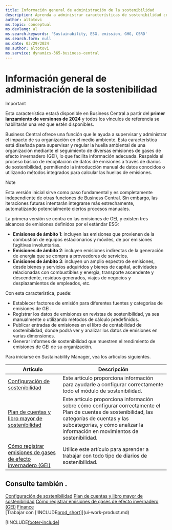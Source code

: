 ```yaml
---
title: Información general de administración de la sostenibilidad
description: Aprenda a administrar características de sostenibilidad con la información y los recursos enumerados.
author: altotovi
ms.topic: conceptual
ms.devlang: al
ms.search.keywords: 'Sustainability, ESG, emission, GHG, CSRD'
ms.search.form: null
ms.date: 03/29/2024
ms.author: altotovi
ms.service: dynamics-365-business-central
---
```


# <a name="sustainability-management-overview"></a>Información general de administración de la sostenibilidad

>[!IMPORTANT]
>Esta característica estará disponible en Business Central a partir del **primer lanzamiento de versiones de 2024** y todos los vínculos de referencia se habilitarán una vez que estén disponibles.

Business Central ofrece una función que le ayuda a supervisar y administrar el impacto de su organización en el medio ambiente. Esta característica está diseñada para supervisar y regular la huella ambiental de una organización mediante el seguimiento de diversas emisiones de gases de efecto invernadero (GEI), lo que facilita información adecuada. Respalda el proceso básico de recopilación de datos de emisiones a través de diarios de sostenibilidad, permitiendo la introducción manual de datos conocidos o utilizando métodos integrados para calcular las huellas de emisiones. 

>[!NOTE]
>Esta versión inicial sirve como paso fundamental y es completamente independiente de otras funciones de Business Central. Sin embargo, las iteraciones futuras intentarán integrarse más estrechamente, automatizando potencialmente ciertos procesos manuales.

La primera versión se centra en las emisiones de GEI, y existen tres alcances de emisiones definidos por el estándar ESG:  

- **Emisiones de ámbito 1**: incluyen las emisiones que provienen de la combustión de equipos estacionarios y móviles, de por emisiones fugitivas involuntarias.  
- **Emisiones de ámbito 2**: incluyen emisiones indirectas de la generación de energía que se compra a proveedores de servicios.   
- **Emisiones de ámbito 3**: incluyen un amplio espectro de emisiones, desde bienes y servicios adquiridos y bienes de capital, actividades relacionadas con combustibles y energía, transporte ascendente y descendente, residuos generados, viajes de negocios y desplazamientos de empleados, etc. 

Con esta característica, puede:   

- Establecer factores de emisión para diferentes fuentes y categorías de emisiones de GEI. 
- Registrar los datos de emisiones en revistas de sostenibilidad, ya sea manualmente o utilizando métodos de cálculo predefinidos.  
- Publicar entradas de emisiones en el libro de contabilidad de sostenibilidad, donde podrá ver y analizar los datos de emisiones en varias dimensiones. 
- Generar informes de sostenibilidad que muestren el rendimiento de emisiones de GEI de su organización.

Para iniciarse en Sustainability Manager, vea los artículos siguientes.  

|  Artículo  |  Descripción  |  
|--------|--------------| 
|[Configuración de sostenibilidad](finance-sustainability-setup.md) | Este artículo proporciona información para ayudarle a configurar correctamente todo el módulo de sostenibilidad. |
|[Plan de cuentas y libro mayor de sostenibilidad](finance-sustainability-accounts-ledger.md) | Este artículo proporciona información sobre cómo configurar correctamente el Plan de cuentas de sostenibilidad, las categorías de cuentas y las subcategorías, y cómo analizar la información en movimientos de sostenibilidad. |
|[Cómo registrar emisiones de gases de efecto invernadero (GEI)](finance-sustainability-journal.md) | Utilice este artículo para aprender a trabajar con todo tipo de diarios de sostenibilidad. |


## <a name="see-also"></a>Consulte también .
[Configuración de sostenibilidad](finance-sustainability-setup.md) 
[Plan de cuentas y libro mayor de sostenibilidad](finance-sustainability-accounts-ledger.md) 
[Cómo registrar emisiones de gases de efecto invernadero (GEI)](finance-sustainability-journal.md)
[Finance](finance.md)  
[Trabajar con [!INCLUDE[prod_short](includes/prod_short.md)]](ui-work-product.md)


[!INCLUDE[footer-include](includes/footer-banner.md)]
